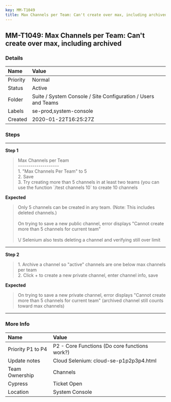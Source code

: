 ```yaml
---
key: MM-T1049
title: Max Channels per Team: Can't create over max, including archived
---
```


## MM-T1049: Max Channels per Team: Can't create over max, including archived

### Details

| Name     | Value                                                         |
| :------- | :------------------------------------------------------------ |
| Priority | Normal                                                        |
| Status   | Active                                                        |
| Folder   | Suite / System Console / Site Configuration / Users and Teams |
| Labels   | se-prod,system-console                                        |
| Created  | 2020-01-22T16:25:27Z                                          |

### Steps

<hr/>

**Step 1**

> <article>Max Channels per Team<br>--------------------<br>1. "Max Channels Per Team" to 5<br>2. Save<br>3. Try creating more than 5 channels in at least two teams (you can use the function `/test channels 10` to create 10 channels</article>

**Expected**

> <article>Only 5 channels can be created in any team. (Note: This includes deleted channels.)<br><br>On trying to save a new public channel, error displays "Cannot create more than 5 channels for current team"<br><br>\/ Selenium also tests deleting a channel and verifying still over limit</article>

<hr/>

**Step 2**

> <article>1. Archive a channel so "active" channels are one below max channels per team<br>2. Click + to create a new private channel, enter channel info, save</article>

**Expected**

> <article>On trying to save a new private channel, error displays "Cannot create more than 5 channels for current team" (archived channel still counts toward max channels)</article>

<hr/>

### More Info

| Name              | Value                                         |
| :---------------- | :-------------------------------------------- |
| Priority P1 to P4 | P2 - Core Functions (Do core functions work?) |
| Update notes      | Cloud Selenium: cloud-se-p1p2p3p4.html        |
| Team Ownership    | Channels                                      |
| Cypress           | Ticket Open                                   |
| Location          | System Console                                |
